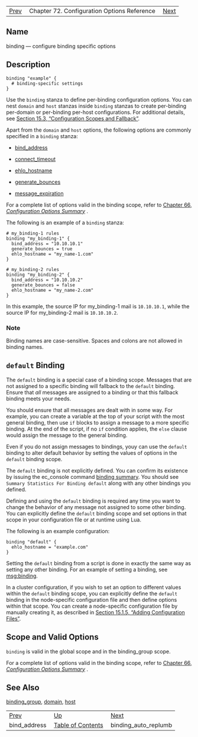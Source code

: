 |     |     |     |
| --- | --- | --- |
| [Prev](conf.ref.bind_address)  | Chapter 72. Configuration Options Reference |  [Next](conf.ref.binding_auto_replumb) |

<a name="conf.ref.binding"></a>
## Name

binding — configure binding specific options

<a name="idp11794208"></a>
## Description

```
binding "example" {
  # binding-specific settings
}
```

Use the `binding` stanza to define per-binding configuration options. You can nest `domain` and `host` stanzas inside `binding` stanzas to create per-binding per-domain or per-binding per-host configurations. For additional details, see [Section 15.3, “Configuration Scopes and Fallback”](ecelerity.conf.fallback "15.3. Configuration Scopes and Fallback").

Apart from the `domain` and `host` options, the following options are commonly specified in a `binding` stanza:

*   [bind_address](conf.ref.bind_address "bind_address")

*   [connect_timeout](conf.ref.connect_timeout "connect_timeout")

*   [ehlo_hostname](conf.ref.ehlo_hostname "ehlo_hostname")

*   [generate_bounces](conf.ref.generate_bounces "generate_bounces")

*   [message_expiration](conf.ref.message_expiration "message_expiration")

For a complete list of options valid in the binding scope, refer to [Chapter 66, *Configuration Options Summary*](config.options.summary "Chapter 66. Configuration Options Summary") .

The following is an example of a `binding` stanza:

```
# my_binding-1 rules
binding "my_binding-1" {
  bind_address = "10.10.10.1"
  generate_bounces = true
  ehlo_hostname = "my_name-1.com"
}

# my_binding-2 rules
binding "my_binding-2" {
  bind_address = "10.10.10.2"
  generate_bounces = false
  ehlo_hostname = "my_name-2.com"
}
```

In this example, the source IP for my_binding-1 mail is `10.10.10.1`, while the source IP for my_binding-2 mail is `10.10.10.2`.

### Note

Binding names are case-sensitive. Spaces and colons are not allowed in binding names.

<a name="conf.ref.binding.default"></a>
## `default` Binding

The `default` binding is a special case of a binding scope. Messages that are not assigned to a specific binding will fallback to the `default` binding. Ensure that *all* messages are assigned to a binding or that this fallback binding meets your needs.

You should ensure that all messages are dealt with in some way. For example, you can create a variable at the top of your script with the most general binding, then use `if` blocks to assign a message to a more specific binding. At the end of the script, if no `if` condition applies, the `else` clause would assign the message to the general binding.

Even if you do not assign messages to bindings, youy can use the `default` binding to alter default behavior by setting the values of options in the `default` binding scope.

The `default` binding is not explicitly defined. You can confirm its existence by issuing the ec_console command [binding summary](console_commands.binding_summary "binding summary"). You should see `Summary Statistics For Binding default` along with any other bindings you defined.

Defining and using the `default` binding is required any time you want to change the behavior of any message not assigned to some other binding. You can explicitly define the `default` binding scope and set options in that scope in your configuration file or at runtime using Lua.

The following is an example configuration:

```
binding "default" {
  ehlo_hostname = "example.com"
}
```

Setting the `default` binding from a script is done in exactly the same way as setting any other binding. For an example of setting a binding, see [msg:binding](lua.ref.msg_binding "msg:binding").

In a cluster configuration, if you wish to set an option to different values within the `default` binding scope, you can explicitly define the `default` binding in the node-specific configuration file and then define options within that scope. You can create a node-specific configuration file by manually creating it, as described in [Section 15.1.5, “Adding Configuration Files”](conf.overview#conf.adding.configuration.files "15.1.5. Adding Configuration Files").

<a name="idp23599344"></a>
## Scope and Valid Options

`binding` is valid in the global scope and in the binding_group scope.

For a complete list of options valid in the binding scope, refer to [Chapter 66, *Configuration Options Summary*](config.options.summary "Chapter 66. Configuration Options Summary") .

<a name="idp23602720"></a>
## See Also

[binding_group](conf.ref.binding_group "binding_group"), [domain](conf.ref.domain "domain"), [host](conf.ref.host "host")

|     |     |     |
| --- | --- | --- |
| [Prev](conf.ref.bind_address)  | [Up](config.options.ref) |  [Next](conf.ref.binding_auto_replumb) |
| bind_address  | [Table of Contents](index) |  binding_auto_replumb |

